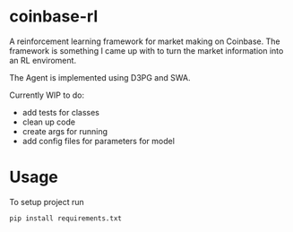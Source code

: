 # coinbase-rl
A reinforcement learning framework for market making on Coinbase. The framework is something I came up with to turn the market information into an RL enviroment.

The Agent is implemented using D3PG and SWA. 

Currently WIP to do:
  - add tests for classes 
  - clean up code 
  - create args for running 
  - add config files for parameters for model

# Usage
To setup project run
```
pip install requirements.txt
```
